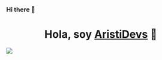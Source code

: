 ### Hi there 👋

<div align="center">
<h1 align="center">Hola, soy <a href="https://aristi.dev">AristiDevs</a> 👋</h1>
</div>
<img src="https://i.imgur.com/weNbhGZ.png](https://github.com/Mati-Bazan/mati-bazan/blob/main/Banner.png)https://github.com/Mati-Bazan/mati-bazan/blob/main/Banner.png">
